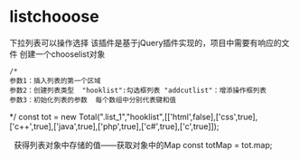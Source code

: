 # listchooose
下拉列表可以操作选择
该插件是基于jQuery插件实现的，项目中需要有响应的文件
创建一个chooselist对象

    /*
    参数1：插入列表的第一个区域
    参数2：创建列表类型  "hooklist":勾选框列表 "addcutlist"：增添操作框列表
    参数3：初始化列表的参数  每个数组中分别代表键和值
  */
    const tot = new Total(".list_1","hooklist",[['html',false],['css',true],['c++',true],['java',true],['php',true],['c#',true],['c',true]]);
    
   获得列表对象中存储的值——获取对象中的Map
   const totMap = tot.map;
